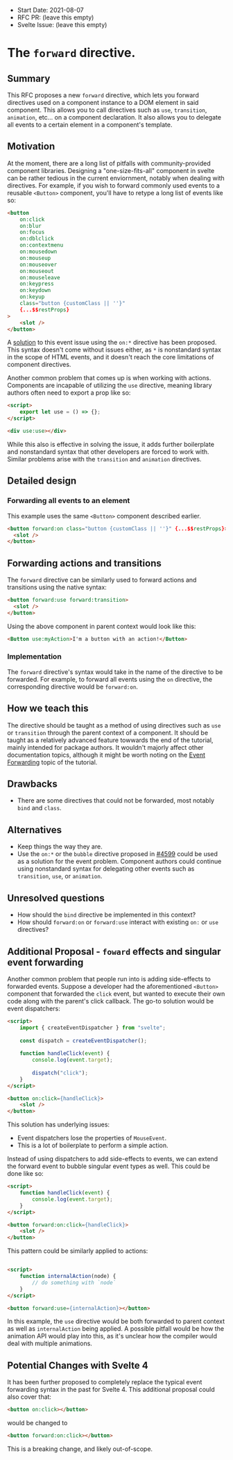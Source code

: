 - Start Date: 2021-08-07
- RFC PR: (leave this empty)
- Svelte Issue: (leave this empty)

# The `forward` directive.

## Summary

This RFC proposes a new `forward` directive, which lets you forward directives used on a component instance to a DOM element in said component. This allows you to call directives such as `use`, `transition`, `animation`, etc... on a component declaration. It also allows you to delegate all events to a certain element in a component's template.

## Motivation

At the moment, there are a long list of pitfalls with community-provided component libraries. Designing a "one-size-fits-all" component in svelte can be rather tedious in the current enviornment, notably when dealing with directives. For example, if you wish to forward commonly used events to a reusable `<Button>` component, you'll have to retype a long list of events like so:

```html
<button
    on:click
    on:blur
    on:focus
    on:dblclick
    on:contextmenu
    on:mousedown
    on:mouseup
    on:mouseover
    on:mouseout
    on:mouseleave
    on:keypress
    on:keydown
    on:keyup
    class="button {customClass || ''}"
    {...$$restProps}
>
    <slot />
</button>
```

A [solution](https://github.com/sveltejs/svelte/pull/4599) to this event issue using the `on:*` directive has been proposed. This syntax doesn't come without issues either, as `*` is nonstandard syntax in the scope of HTML events, and it doesn't reach the core limitations of component directives.

Another common problem that comes up is when working with actions. Components are incapable of utilizing the `use` directive, meaning library authors often need to export a prop like so:
```html
<script>
    export let use = () => {};
</script>

<div use:use></div>
```

While this also is effective in solving the issue, it adds further boilerplate and nonstandard syntax that other developers are forced to work with. Similar problems arise with the `transition` and `animation` directives.

## Detailed design

### Forwarding all events to an element

This example uses the same `<Button>` component described earlier.
  
```html
<button forward:on class="button {customClass || ''}" {...$$restProps}>
  <slot />
</button>
```

## Forwarding actions and transitions

The `forward` directive can be similarly used to forward actions and transitions using the native syntax:

```html
<button forward:use forward:transition>
  <slot />
</button>
```
  
Using the above component in parent context would look like this:

```html
<Button use:myAction>I'm a button with an action!</Button>
```

### Implementation

The `forward` directive's syntax would take in the name of the directive to be forwarded. For example, to forward all events using the `on` directive, the corresponding directive would be `forward:on`.

## How we teach this

The directive should be taught as a method of using directives such as `use` or `transition` through the parent context of a component. It should be taught as a relatively advanced feature towwards the end of the tutorial, mainly intended for package authors. It wouldn't majorly affect other documentation topics, although it might be worth noting on the [Event Forwarding](https://svelte.dev/tutorial/event-forwarding) topic of the tutorial.

## Drawbacks

- There are some directives that could not be forwarded, most notably `bind` and `class`.

## Alternatives

- Keep things the way they are.
- Use the `on:*` or the `bubble` directive proposed in [#4599](https://github.com/sveltejs/svelte/pull/4599) could be used as a solution for the event problem. Component authors could continue using nonstandard syntax for delegating other events such as `transition`, `use`, or `animation`.

## Unresolved questions

- How should the `bind` directive be implemented in this context?
- How should `forward:on` or `forward:use` interact with existing `on:` or `use` directives?

## Additional Proposal - `foward` effects and singular event forwarding

Another common problem that people run into is adding side-effects to forwarded events. Suppose a developer had the aforementioned `<Button>` component that forwarded the `click` event, but wanted to execute their own code along with the parent's click callback. The go-to solution would be event dispatchers:

```html
<script>
    import { createEventDispatcher } from "svelte";
    
    const dispatch = createEventDispatcher();
    
    function handleClick(event) {
        console.log(event.target);
    
        dispatch("click");
    }
</script>

<button on:click={handleClick}>
    <slot />
</button>
```
This solution has underlying issues:
- Event dispatchers lose the properties of `MouseEvent`.
- This is a lot of boilerplate to perform a simple action.

Instead of using dispatchers to add side-effects to events, we can extend the forward event to bubble singular event types as well. This could be done like so:

```html
<script>    
    function handleClick(event) {
        console.log(event.target);
    }
</script>

<button forward:on:click={handleClick}>
    <slot />
</button>
```

This pattern could be similarly applied to actions:

```html

<script>
    function internalAction(node) {
        // do something with `node`
    }
</script>

<button forward:use={internalAction}></button>
```

In this example, the `use` directive would be both forwarded to parent context as well as `internalAction` being applied. A possible pitfall would be how the animation API would play into this, as it's unclear how the compiler would deal with multiple animations.

## Potential Changes with Svelte 4

It has been further proposed to completely replace the typical event forwarding syntax in the past for Svelte 4. This additional proposal could also cover that:

```html
<button on:click></button>
```

would be changed to

```html
<button forward:on:click></button>
```

This is a breaking change, and likely out-of-scope.
